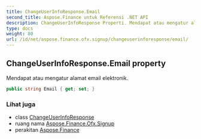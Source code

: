 ```yaml
---
title: ChangeUserInfoResponse.Email
second_title: Aspose.Finance untuk Referensi .NET API
description: ChangeUserInfoResponse Properti. Mendapat atau mengatur alamat email elektronik.
type: docs
weight: 80
url: /id/net/aspose.finance.ofx.signup/changeuserinforesponse/email/
---
```

## ChangeUserInfoResponse.Email property

Mendapat atau mengatur alamat email elektronik.

```csharp
public string Email { get; set; }
```

### Lihat juga

* class [ChangeUserInfoResponse](../)
* ruang nama [Aspose.Finance.Ofx.Signup](../../changeuserinforesponse/)
* perakitan [Aspose.Finance](../../../)


